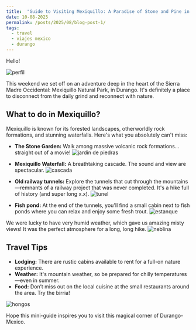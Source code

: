 ```yaml
---
title:  "Guide to Visiting Mexiquillo: A Paradise of Stone and Pine in Durango"
date: 10-08-2025
permalink: /posts/2025/08/blog-post-1/
tags:
  - travel
  - viajes mexico
  - durango
---
```


Hello!

![perfil](/images/08-2025-Mexiquillo/00-perfil.jpg)

This weekend we set off on an adventure deep in the heart of the Sierra Madre Occidental: Mexiquillo Natural Park, in Durango. It's definitely a place to disconnect from the daily grind and reconnect with nature.

## What to do in Mexiquillo?

Mexiquillo is known for its forested landscapes, otherworldly rock formations, and stunning waterfalls. Here's what you absolutely can't miss:

*   **The Stone Garden:** Walk among massive volcanic rock formations... straight out of a movie!
![jardin de piedras](/images/08-2025-Mexiquillo/03-jardin.jpg)

*   **Mexiquillo Waterfall:** A breathtaking cascade. The sound and view are spectacular.
![cascada](/images/08-2025-Mexiquillo/01-cascada.jpg)

*   **Old railway tunnels:** Explore the tunnels that cut through the mountains—remnants of a railway project that was never completed. It's a hike full of history (and super long x.x).
![tunel](/images/08-2025-Mexiquillo/02-tuneles.jpg)

*   **Fish pond:** At the end of the tunnels, you'll find a small cabin next to fish ponds where you can relax and enjoy some fresh trout.
![estanque](/images/08-2025-Mexiquillo/peces.jpg)

We were lucky to have very humid weather, which gave us amazing misty views! It was the perfect atmosphere for a long, long hike.
![neblina](/images/08-2025-Mexiquillo/04-neblina.jpg)




## Travel Tips

*   **Lodging:** There are rustic cabins available to rent for a full-on nature experience.
*   **Weather:** It's mountain weather, so be prepared for chilly temperatures—even in summer.
*   **Food:** Don’t miss out on the local cuisine at the small restaurants around the area. Try the birria!

![hongos](/images/08-2025-Mexiquillo/05-hongos.jpg)

Hope this mini-guide inspires you to visit this magical corner of Durango-Mexico.
